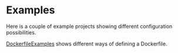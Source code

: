 Examples
========

Here is a couple of example projects showing different configuration possibilities.

[DockerfileExamples](DockerfileExamples.scala) shows different ways of defining a Dockerfile.
